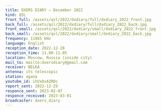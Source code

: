 ```yaml
---
title: DXERS DIARY — December 2022
kind: QSL
front_full: /assets/qsl/2022/dxdiary/full/dxdiary_2022_front.jpg
back_full: /assets/qsl/2022/dxdiary/full/dxdiary_2022_back.jpg
front_small: /assets/qsl/2022/dxdiary/small/dxdiary_2022_front.jpg
back_small: /assets/qsl/2022/dxdiary/small/dxdiary_2022_back.jpg
frequency: 11965 kHz
language: English
reception_date: 2022-12-28
reception_time: 11.00-11.05
location: Moscow, Russia (inside city)
mail_to: mailto:dxersdiary@gmail.com
receiver: BELKA
antenna: its telescopic
station: agana
youtube_id: ihVxDxAZR0c
report_sent: 2022-12-29
responce_sent: 2023-02-07
responce_received: 2023-03-01
broadcaster: dxers_diary
---
```

